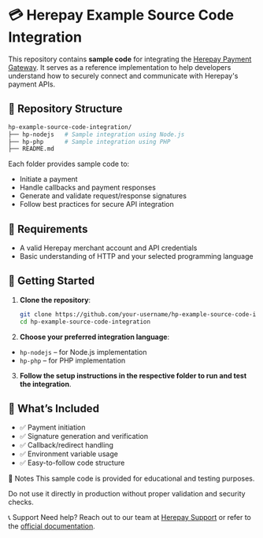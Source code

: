 # 💳 Herepay Example Source Code Integration

This repository contains **sample code** for integrating the [Herepay Payment Gateway](https://www.herepay.org). It serves as a reference implementation to help developers understand how to securely connect and communicate with Herepay's payment APIs.

## 📁 Repository Structure
```bash
hp-example-source-code-integration/
├── hp-nodejs   # Sample integration using Node.js
├── hp-php      # Sample integration using PHP
├── README.md   
```

Each folder provides sample code to:
- Initiate a payment
- Handle callbacks and payment responses
- Generate and validate request/response signatures
- Follow best practices for secure API integration

## 🧰 Requirements

- A valid Herepay merchant account and API credentials
- Basic understanding of HTTP and your selected programming language

## 🚀 Getting Started

1. **Clone the repository**:
   ```bash
   git clone https://github.com/your-username/hp-example-source-code-integration.git
   cd hp-example-source-code-integration
   ```
2. **Choose your preferred integration language**:

  - ```hp-nodejs``` – for Node.js implementation
  - ```hp-php``` – for PHP implementation

3. **Follow the setup instructions in the respective folder to run and test the integration**.

   
## 🧪 What’s Included

- ✅ Payment initiation 
- ✅ Signature generation and verification
- ✅ Callback/redirect handling
- ✅ Environment variable usage
- ✅ Easy-to-follow code structure

📌 Notes
This sample code is provided for educational and testing purposes.

Do not use it directly in production without proper validation and security checks.

📞 Support
Need help? Reach out to our team at [Herepay Support](https://wa.me/601151404297) or refer to the [official documentation](https://herepay.readme.io).



